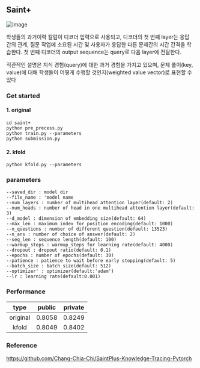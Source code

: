## Saint+
![image](https://user-images.githubusercontent.com/46878756/206893969-a863c725-3b77-4f35-91bc-caa666c39483.png)

학생들의 과거이력 칼럼이 디코더 입력으로 사용되고, 디코더의 첫 번째 layer는 응답 간의 관계, 질문 작업에 소요된 시간 및 사용자가 응답한 다른 문제간의 시간 간격을 학습한다. 첫 번째 디코더의 output sequence는 query로 다음 layer에 전달한다.

직관적인 설명은 지식 경험(query)에 대한 과거 경험을 가지고 있으며, 문제 풀이(key, value)에 대해 학생들이 어떻게 수행할 것인지(weighted value vector)로 표현할 수 있다
### Get started
#### 1. original
```
cd saint+
python pre_precess.py
python train.py --parameters
python submission.py
```
#### 2. kfold
```
python kfold.py --parameters
```
### parameters
```
--saved_dir : model dir
--file_name : 'model name
--num_layers : number of multihead attention layer(default: 2)
--num_heads : number of head in one multihead attention layer(default: 3)
--d_model : dimension of embedding size(default: 64)
--max_len : maximum index for position encoding(default: 1000)
--n_questions : number of different question(default: 13523)
--n_ans : number of choice of answer(default: 2)
--seq_len : sequence length(default: 100)
--warmup_steps : warmup_steps for learning rate(default: 4000)
--dropout : dropout ratio(default: 0.1)
--epochs : number of epochs(default: 30)
--patience : patience to wait before early stopping(default: 5)
--batch_size : batch size(default: 512)
--optimizer' : optimizer(default:'adam')
--lr : learning rate(default:0.001)
```

### Performance
| type | public | private |
| :--------------------------------------------------------------------------------------:| :--------------------------------------------------------------------------------------: | :--------------------------------------------------------------------------------------:
|                   original                                |                        0.8058        |                   0.8249                                |   
|                   kfold                              |                        0.8049        |                   0.8402                                |   


### Reference
https://github.com/Chang-Chia-Chi/SaintPlus-Knowledge-Tracing-Pytorch

